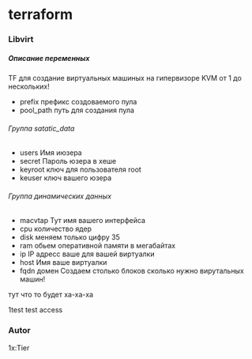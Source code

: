 # terraform

### Libvirt
##### Описание переменных
TF для создание виртуальных машиных на гипервизоре KVM от 1 до нескольких!
- prefix  префикс создоваемого пула
- pool_path путь для создания пула
###### Группа satatic_data
- users Имя июзера
- secret Пароль юзера в хеше
- keyroot ключ для пользователя root
- keuser ключ вашего юзера
###### Группа динамических данных
- macvtap Тут имя вашего интерфейса
- cpu количество ядер
- disk меняем только цифру 35
- ram обьем оперативной памяти в мегабайтах
- ip IP адресс ваше для вашей виртуалки
- host Имя ваше виртуалки
- fqdn домен
Создаем столько блоков сколько нужно вирутальных машин!

тут что то будет
xa-xa-xa

1test
test access

### Autor
1x:Tier
